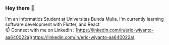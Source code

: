 ### Hey there 👋
I'm an Informatics Student at Universitas Bunda Mulia. I'm currently learning software development with Flutter, and React
<br>
📫 Connect with me on LinkedIn : [https://linkedin.com/in/eric-wiyanto-aa640022a](https://linkedin.com/in/eric-wiyanto-aa640022a)
<!--
**wiyantoeric/wiyantoeric** is a ✨ _special_ ✨ repository because its `README.md` (this file) appears on your GitHub profile.

Here are some ideas to get you started:

- 🔭 I’m currently working on ...
- 🌱 I’m currently learning ...
- 👯 I’m looking to collaborate on ...
- 🤔 I’m looking for help with ...
- 💬 Ask me about ...
- 📫 How to reach me: ...
- 😄 Pronouns: ...
- ⚡ Fun fact: ...
-->
